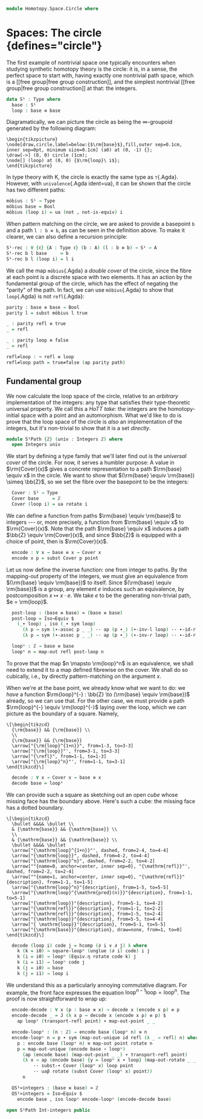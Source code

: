 <!--
```agda
open import 1Lab.Prelude

open import Algebra.Group

open import Data.Int.Universal
open import Data.Bool
open import Data.Int
```
-->

```agda
module Homotopy.Space.Circle where
```

# Spaces: The circle {defines="circle"}

The first example of nontrivial space one typically encounters when
studying synthetic homotopy theory is the circle: it is, in a sense, the
perfect space to start with, having exactly one nontrivial path space,
which is a [[free group|free group construction]], and the simplest
nontrivial [[free group|free group construction]] at that: the integers.

```agda
data S¹ : Type where
  base : S¹
  loop : base ≡ base
```

Diagramatically, we can picture the circle as being the
$\infty$-groupoid generated by the following diagram:

~~~{.quiver}
\begin{tikzpicture}
\node[draw,circle,label=below:{$\rm{base}$},fill,outer sep=0.1cm, inner sep=0pt, minimum size=0.1cm] (a0) at (0, -1) {};
\draw[->] (0, 0) circle (1cm);
\node[] (loop) at (0, 0) {$\rm{loop}\ i$};
\end{tikzpicture}
~~~

In type theory with K, the circle is exactly the same type as
`⊤`{.Agda}. However, with `univalence`{.Agda ident=ua}, it can be shown
that the circle has two different paths:

<!--
```
_ = ⊤
```
-->

```agda
möbius : S¹ → Type
möbius base = Bool
möbius (loop i) = ua (not , not-is-equiv) i
```

When pattern matching on the circle, we are asked to provide a basepoint
`b` and a path `l : b ≡ b`, as can be seen in the definition above. To
make it clearer, we can also define a recursion principle:

```agda
S¹-rec : ∀ {ℓ} {A : Type ℓ} (b : A) (l : b ≡ b) → S¹ → A
S¹-rec b l base     = b
S¹-rec b l (loop i) = l i
```

<!--
```agda
S¹-elim : ∀ {ℓ} {A : S¹ → Type ℓ} (b : A base) (l : PathP (λ i → A (loop i)) b b)
        → ∀ s → A s
S¹-elim b l base     = b
S¹-elim b l (loop i) = l i
```
-->

We call the map `möbius`{.Agda} a _double cover_ of the circle, since
the fibre at each point is a discrete space with two elements. It has an
action by the fundamental group of the circle, which has the effect of
negating the "parity" of the path. In fact, we can use `möbius`{.Agda}
to show that `loop`{.Agda} is not `refl`{.Agda}:

```agda
parity : base ≡ base → Bool
parity l = subst möbius l true

_ : parity refl ≡ true
_ = refl

_ : parity loop ≡ false
_ = refl

refl≠loop : ¬ refl ≡ loop
refl≠loop path = true≠false (ap parity path)
```

## Fundamental group

We now calculate the loop space of the circle, relative to an
_arbitrary_ implementation of the integers: any type that satisfies
their type-theoretic universal property. We call this a _HoTT take_: the
integers are the homotopy-initial space with a point and an
automorphism. What we'd like to do is prove that the loop space of the
circle is _also_ an implementation of the integers, but it's non-trivial
to show that it is a set _directly_.

```agda
module S¹Path {ℤ} (univ : Integers ℤ) where
  open Integers univ
```

We start by defining a type family that we'll later find out is the
_universal cover_ of the circle. For now, it serves a humbler purpose: A
value in $\rm{Cover}(x)$ gives a concrete representation to a path
$\rm{base} \equiv x$ in the circle. We want to show that $(\rm{base}
\equiv \rm{base}) \simeq \bb{Z}$, so we set the fibre over the basepoint
to be the integers:

```agda
  Cover : S¹ → Type
  Cover base     = ℤ
  Cover (loop i) = ua rotate i
```

We can define a function from paths $\rm{base} \equiv \rm{base}$ to
integers --- or, more precisely, a function from $\rm{base} \equiv x$ to
$\rm{Cover}(x)$. Note that the path $\rm{base} \equiv x$ induces a path
$\bb{Z} \equiv \rm{Cover}(x)$, and since $\bb{Z}$ is equipped with a
choice of point, then is $\rm{Cover}(x)$.

```agda
  encode : ∀ x → base ≡ x → Cover x
  encode x p = subst Cover p point
```

Let us now define the inverse function: one from integer to paths. By
the mapping-out property of the integers, we must give an equivalence
from $(\rm{base} \equiv \rm{base})$ to itself. Since $(\rm{base} \equiv
\rm{base})$ is a group, any element $e$ induces such an equivalence, by
postcomposition $x \mapsto x \cdot e$. We take $e$ to be the generating
non-trivial path, $e = \rm{loop}$.

```agda
  post-loop : (base ≡ base) ≃ (base ≡ base)
  post-loop = Iso→Equiv $
    (_∙ loop) , iso (_∙ sym loop)
      (λ p → sym (∙-assoc p _ _) ·· ap (p ∙_) (∙-inv-l loop) ·· ∙-id-r p)
      (λ p → sym (∙-assoc p _ _) ·· ap (p ∙_) (∙-inv-r loop) ·· ∙-id-r p)

  loopⁿ : ℤ → base ≡ base
  loopⁿ n = map-out refl post-loop n
```

To prove that the map $n \mapsto \rm{loop}^n$ is an equivalence, we
shall need to extend it to a map defined fibrewise on the cover. We
shall do so cubically, i.e., by directly pattern-matching on the
argument $x$.

<!--
```agda
  square-loopⁿ
    : (n : ℤ)
    → Square refl (loopⁿ (Equiv.from rotate n)) (loopⁿ n) loop
  square-loopⁿ n = commutes→square $ sym $
    ⌜ loopⁿ (Equiv.from rotate n) ⌝ ∙ loop ≡⟨ ap! (map-out-rotate-inv _ _ _) ⟩
    (loopⁿ n ∙ sym loop) ∙ loop            ≡⟨ ∙-cancel-r _ _ ⟩
    loopⁿ n                                ≡⟨ sym (∙-id-l _) ⟩
    refl ∙ loopⁿ n                         ∎
```
-->

When we're at the base point, we already know what we want to do: we
_have_ a function $\rm{loop}^{-} : \bb{Z} \to (\rm{base} \equiv
\rm{base})$ already, so we can use that. For the other case, we must
provide a path $\rm{loop}^{-} \equiv \rm{loop}^{-}$ laying over the
loop, which we can picture as the boundary of a square.  Namely,

~~~{.quiver}
\[\begin{tikzcd}
  {\rm{base}} && {\rm{base}} \\
  \\
  {\rm{base}} && {\rm{base}}
  \arrow["{\rm{loop}^{1+n}}", from=1-3, to=3-3]
  \arrow["{\rm{loop}}"', from=3-1, to=3-3]
  \arrow["{\refl}", from=1-1, to=1-3]
  \arrow["{\rm{loop}^n}"', from=1-1, to=3-1]
\end{tikzcd}\]
~~~

```agda
  decode : ∀ x → Cover x → base ≡ x
  decode base = loopⁿ
```

We can provide such a square as sketching out an open _cube_ whose
missing face has the boundary above. Here's such a cube: the missing
face has a dotted boundary.

~~~{.quiver .tall-2}
\[\begin{tikzcd}
  \bullet &&&& \bullet \\
  & {\mathrm{base}} && {\mathrm{base}} \\
  \\
  & {\mathrm{base}} && {\mathrm{base}} \\
  \bullet &&&& \bullet
  \arrow["{\mathrm{loop}^{1+n}}"', dashed, from=2-4, to=4-4]
  \arrow["{\mathrm{loop}}", dashed, from=4-2, to=4-4]
  \arrow["{\mathrm{loop}^n}", dashed, from=2-2, to=4-2]
  \arrow[""{name=0, anchor=center, inner sep=0}, "{\mathrm{refl}}"', dashed, from=2-2, to=2-4]
  \arrow[""{name=1, anchor=center, inner sep=0}, "{\mathrm{refl}}"{description}, from=1-1, to=1-5]
  \arrow["{\mathrm{loop}^n}"{description}, from=1-5, to=5-5]
  \arrow["{\mathrm{loop}^{\mathrm{pred}(n)}}"{description}, from=1-1, to=5-1]
  \arrow["{\mathrm{loop}}"{description}, from=5-1, to=4-2]
  \arrow["{\mathrm{refl}}"{description}, from=1-1, to=2-2]
  \arrow["{\mathrm{refl}}"{description}, from=1-5, to=2-4]
  \arrow["{\mathrm{loop}}"{description}, from=5-5, to=4-4]
  \arrow["{ \mathrm{loop}}"{description}, from=5-1, to=5-5]
  \arrow["{\mathrm{base}}"{description}, draw=none, from=1, to=0]
\end{tikzcd}\]
~~~

```agda
  decode (loop i) code j = hcomp (∂ i ∨ ∂ j) λ where
    k (k = i0) → square-loopⁿ (unglue (∂ i) code) i j
    k (i = i0) → loopⁿ (Equiv.η rotate code k) j
    k (i = i1) → loopⁿ code j
    k (j = i0) → base
    k (j = i1) → loop i
```

We understand this as a particularly annoying commutative diagram. For
example, the front face expresses the equation
$\mathrm{loop}^{n-1}\mathrm{loop} = \mathrm{loop}^{n}$. The proof is now
straightforward to wrap up:

```agda
  encode-decode : ∀ x (p : base ≡ x) → decode x (encode x p) ≡ p
  encode-decode _ = J (λ x p → decode x (encode x p) ≡ p) $
    ap loopⁿ (transport-refl point) ∙ map-out-point _ _

  encode-loopⁿ : (n : ℤ) → encode base (loopⁿ n) ≡ n
  encode-loopⁿ n = p ∙ sym (map-out-unique id refl (λ _ → refl) n) where
    p : encode base (loopⁿ n) ≡ map-out point rotate n
    p = map-out-unique (encode base ∘ loopⁿ)
      (ap (encode base) (map-out-point _ _) ∙ transport-refl point)
      (λ x → ap (encode base) {y = loopⁿ x ∙ loop} (map-out-rotate _ _ _)
          ·· subst-∙ Cover (loopⁿ x) loop point
          ·· uaβ rotate (subst Cover (loopⁿ x) point))
      n

  ΩS¹≃integers : (base ≡ base) ≃ ℤ
  ΩS¹≃integers = Iso→Equiv $
    encode base , iso loopⁿ encode-loopⁿ (encode-decode base)

open S¹Path Int-integers public
```
